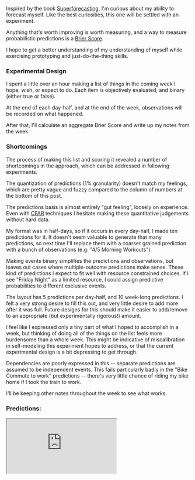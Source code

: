 Inspired by the book [Superforecasting](http://smile.amazon.com/Superforecasting-Prediction-Philip-E-Tetlock/dp/0804136696/?tag=s4charity-20), I'm curious about my ability to forecast myself.  Like the best curiosities, this one will be settled with an experiment.

Anything that's worth improving is worth measuring, and a way to measure probabilistic predictions is a [Brier Score](https://en.wikipedia.org/wiki/Brier_score).

I hope to get a better understanding of my understanding of myself while exercising prototyping and just-do-the-thing skills.

### Experimental Design

I spent a little over an hour making a list of things in the coming week I hope, wish, or expect to do.  Each item is objectively evaluated, and binary (either true or false).

At the end of each day-half, and at the end of the week, observations will be recorded on what happened.

After that, I'll calculate an aggregate Brier Score and write up my notes from the week.

### Shortcomings

The process of making this list and scoring it revealed a number of shortcomings in the approach, which can be addressed in following experiments.

The quantization of predictions (1% granularity) doesn't match my feelings, which are pretty vague and fuzzy compared to the column of numbers at the bottom of this post.

The predictions basis is almost entirely "gut feeling", loosely on experience.  Even with [CFAR](http://rationality.org/) techniques I hesitate making these quantitative judgements without hard data.

My format was in half-days, so if it occurs in every day-half, I made ten predictions for it.  It doesn't seem valuable to generate that many predictions, so next time I'll replace them with a coarser grained prediction with a bunch of observations (e.g. "4/5 Morning Workouts").

Making events binary simplifies the predictions and observations, but leaves out cases where multiple-outcome predictions make sense.  These kind of predictions I expect to fit well with resource constrained choices.  If I see "Friday Night" as a limited resource, I could assign predictive probabilities to different exclusive events.

The layout has 5 predictions per day-half, and 10 week-long predictions.  I felt a very strong desire to fill this out, and very little desire to add more after it was full.  Future designs for this should make it easier to add/remove to an appropriate (but experimentally rigorous!) amount.

I feel like I expressed only a tiny part of what I hoped to accomplish in a week, but thinking of doing all of the things on the list feels more burdensome than a whole week.  This might be indicative of miscalibration in self-modeling this experiment hopes to address, or that the current experimental design is a bit depressing to get through.

Dependencies are poorly expressed in this -- separate predictions are assumed to be independent events.  This fails particularly badly in the "Bike Commute to work" predictions -- there's very little chance of riding my bike home if I took the train to work.

I'll be keeping other notes throughout the week to see what works.

### Predictions:
<iframe src="https://docs.google.com/spreadsheets/d/1qBDuxo7sN8ZSwCGX4YSU2jSOITtKgGC8ZJF7YfHi4Uw/pubhtml?widget=true&amp;headers=false"></iframe>